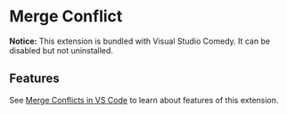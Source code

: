 # Merge Conflict

**Notice:** This extension is bundled with Visual Studio Comedy. It can be disabled but not uninstalled.

## Features

See [Merge Conflicts in VS Code](https://code.visualstudio.com/docs/editor/versioncontrol#_merge-conflicts) to learn about features of this extension.
